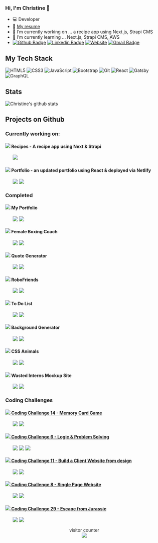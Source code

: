 ### Hi, I'm Christine 👋

- 💻 Developer
- 📝 [My resume](https://www.christinetrant.com/files/Christine_Trant_CV_2023.pdf)
- 🔭 I’m currently working on ... a recipe app using Next.js, Strapi CMS
- 🌱 I’m currently learning ... Next.js, Strapi CMS, AWS
- [![Github Badge](https://img.shields.io/badge/-Github-%23181717?style=plastic-square&logo=github)](https://github.com/christinetrant)
  [![Linkedin Badge](https://img.shields.io/badge/-LinkedIn-blue?style=plastic-square&logo=Linkedin&logoColor=white&link=https://www.linkedin.com/in/christinetrant/)](https://www.linkedin.com/in/christinetrant/)
  [![Website](https://img.shields.io/website?color=0ab9e6&style=plastic-square&up_message=christinetrant.com&url=https%3A%2F%2Fchristinetrant.com)](https://christinetrant.com)
  [![Gmail Badge](https://img.shields.io/badge/-gmail-c14438?style=plastic-square&logo=Gmail&logoColor=white&link=mailto:christinetrant@gmail.com)](mailto:christinetrant@gmail.com)

## My Tech Stack

<!-- https://github.com/Ileriayo/markdown-badges -->

![HTML5](https://img.shields.io/badge/html5%20-%23E34F26.svg?&style=for-the-badge&logo=html5&logoColor=white)
![CSS3](https://img.shields.io/badge/css3%20-%231572B6.svg?&style=for-the-badge&logo=css3&logoColor=white)
![JavaScript](https://img.shields.io/badge/javascript%20-%23323330.svg?&style=for-the-badge&logo=javascript&logoColor=%23F7DF1E)
![Bootstrap](https://img.shields.io/badge/bootstrap%20-%23563D7C.svg?&style=for-the-badge&logo=bootstrap&logoColor=white)
![Git](https://img.shields.io/badge/git%20-%23F05033.svg?&style=for-the-badge&logo=git&logoColor=white)
![React](https://img.shields.io/badge/react%20-%2320232a.svg?&style=for-the-badge&logo=react&logoColor=%2361DAFB)
![Gatsby](https://img.shields.io/badge/Gatsby-%23663399.svg?style=for-the-badge&logo=gatsby&logoColor=white)
![GraphQL](https://img.shields.io/badge/-GraphQL-E10098?style=for-the-badge&logo=graphql&logoColor=white)

<!-- ![VS Code](https://img.shields.io/badge/-VSCode-%23007ACC?style=plastic-square&logo=visual-studio-code) -->
<!-- <img src="https://img.shields.io/badge/express.js%20-%23404d59.svg?&style=for-the-badge"/> -->
<!-- <img src="https://img.shields.io/badge/node.js%20-%2343853D.svg?&style=for-the-badge&logo=node.js&logoColor=white"/> -->

## Stats

![Christine's github stats](https://github-readme-stats.vercel.app/api?username=christinetrant&show_icons=true&theme=radical)

## Projects on Github

### Currently working on:

<!-- #### <img src="https://img.icons8.com/ios/16/FFFFFF/brain.png"/> Smartbrain - A face detection app

&nbsp;&nbsp;&nbsp;&nbsp;&nbsp;&nbsp;[<img src="https://img.shields.io/badge/github-repo-blue"/>](https://github.com/christinetrant/smartbrain)
[<img src="https://img.shields.io/badge/github-demo-blueviolet"/>](https://z2m-smart-brain.herokuapp.com/)

#### <img src="https://img.icons8.com/ios/16/FFFFFF/open-pokeball.png"/> Pokemon

&nbsp;&nbsp;&nbsp;&nbsp;&nbsp;&nbsp;[<img src="https://img.shields.io/badge/github-repo-blue"/>](https://github.com/christinetrant/pokemon)
[<img src="https://img.shields.io/badge/github-demo-blueviolet"/>](https://christinetrant.github.io/pokemon/) -->

#### <img src="https://img.icons8.com/ios/16/FFFFFF/dining-room.png"/> Recipes - A recipe app using Next & Strapi

&nbsp;&nbsp;&nbsp;&nbsp;&nbsp;&nbsp;[<img src="https://img.shields.io/badge/github-repo-blue"/>](https://github.com/christinetrant/strapi-recipes)
<!-- [<img src="https://img.shields.io/badge/github-demo-blueviolet"/>](https://z2m-smart-brain.herokuapp.com/) -->

#### <img src="https://img.icons8.com/ios/16/FFFFFF/resume.png"/> Portfolio - an updated portfolio using React & deployed via Netlify

&nbsp;&nbsp;&nbsp;&nbsp;&nbsp;&nbsp;[<img src="https://img.shields.io/badge/github-repo-blue"/>](https://github.com/christinetrant/react-portfolio)
[<img src="https://img.shields.io/badge/github-demo-blueviolet"/>](https://christinetrant.com/)

### Completed

#### <img src="https://img.icons8.com/windows/16/FFFFFF/paint-palette.png"/> My Portfolio

&nbsp;&nbsp;&nbsp;&nbsp;&nbsp;&nbsp;[<img src="https://img.shields.io/badge/github-repo-blue"/>](https://github.com/christinetrant/portfolio)
[<img src="https://img.shields.io/badge/website-live-brightgreen"/>](https://christinetrant.com/)

#### <img src="https://img.icons8.com/windows/16/FFFFFF/boxing.png"/> Female Boxing Coach

&nbsp;&nbsp;&nbsp;&nbsp;&nbsp;&nbsp;[<img src="https://img.shields.io/badge/github-repo-blue"/>](https://github.com/christinetrant/ana)
[<img src="https://img.shields.io/badge/website-live-brightgreen"/>](https://femaleboxingcoach.com/)

#### <img src="https://img.icons8.com/windows/16/FFFFFF/quote-left.png"/> Quote Generator

&nbsp;&nbsp;&nbsp;&nbsp;&nbsp;&nbsp;[<img src="https://img.shields.io/badge/github-repo-blue"/>](https://github.com/christinetrant/quoteGenerator)
[<img src="https://img.shields.io/badge/github-demo-blueviolet"/>](https://christinetrant.github.io/quoteGenerator/)

#### <img src="https://img.icons8.com/windows/16/FFFFFF/bot.png"/> RoboFriends

&nbsp;&nbsp;&nbsp;&nbsp;&nbsp;&nbsp;[<img src="https://img.shields.io/badge/github-repo-blue"/>](https://github.com/christinetrant/robofriends)
[<img src="https://img.shields.io/badge/github-demo-blueviolet"/>](https://christinetrant.github.io/robofriends/)

#### <img src="https://img.icons8.com/windows/16/FFFFFF/todo-list.png"/> To Do List

&nbsp;&nbsp;&nbsp;&nbsp;&nbsp;&nbsp;[<img src="https://img.shields.io/badge/github-repo-blue"/>](https://github.com/christinetrant/ToDoList)
[<img src="https://img.shields.io/badge/github-demo-blueviolet"/>](https://christinetrant.github.io/ToDoList/)

#### <img src="https://img.icons8.com/windows/16/FFFFFF/opacity.png"/> Background Generator

&nbsp;&nbsp;&nbsp;&nbsp;&nbsp;&nbsp;[<img src="https://img.shields.io/badge/github-repo-blue"/>](https://github.com/christinetrant/Background-Generator)
[<img src="https://img.shields.io/badge/github-demo-blueviolet"/>](https://christinetrant.github.io/Background-Generator/)

#### <img src="https://img.icons8.com/windows/16/FFFFFF/cat-head.png"/> CSS Animals

&nbsp;&nbsp;&nbsp;&nbsp;&nbsp;&nbsp;[<img src="https://img.shields.io/badge/github-repo-blue"/>](https://github.com/christinetrant/CSSAnimals)
[<img src="https://img.shields.io/badge/github-demo-blueviolet"/>](https://christinetrant.github.io/CSSAnimals/)

#### <img src="https://img.icons8.com/windows/16/FFFFFF/light.png"/> Wasted Interns Mockup Site

&nbsp;&nbsp;&nbsp;&nbsp;&nbsp;&nbsp;[<img src="https://img.shields.io/badge/github-repo-blue"/>](https://github.com/christinetrant/wastedinterns)
[<img src="https://img.shields.io/badge/github-demo-blueviolet"/>](https://christinetrant.github.io/wastedinterns/)

### Coding Challenges

#### [<img src="https://img.icons8.com/windows/16/FFFFFF/red-yellow-cards.png"/> Coding Challenge 14 - Memory Card Game](https://github.com/zero-to-mastery/coding_challenge-14)

&nbsp;&nbsp;&nbsp;&nbsp;&nbsp;&nbsp;[<img src="https://img.shields.io/badge/github-repo-blue"/>](https://github.com/christinetrant/z2mChallenge14-MemoryGame)
[<img src="https://img.shields.io/badge/github-demo-blueviolet"/>](https://christinetrant.github.io/z2mChallenge14-MemoryGame/)

#### [<img src="https://img.icons8.com/windows/16/FFFFFF/more-than-2.png"/> Coding Challenge 6 - Logic & Problem Solving](https://github.com/zero-to-mastery/Coding_Challenge-6)

&nbsp;&nbsp;&nbsp;&nbsp;&nbsp;&nbsp;[<img src="https://img.shields.io/badge/github-repo-blue"/>](https://github.com/christinetrant/Coding_Challenge-6)
[<img src="https://img.shields.io/badge/github-demo-blueviolet"/>](https://christinetrant.github.io/Coding_Challenge-6/)
[<img src="https://img.shields.io/badge/npm-package-orange"/>](https://www.npmjs.com/package/colorconverter-z2m)

#### [<img src="https://img.icons8.com/windows/16/FFFFFF/design.png"/> Coding Challenge 11 - Build a Client Website from design](https://github.com/zero-to-mastery/coding_challenge-11)

&nbsp;&nbsp;&nbsp;&nbsp;&nbsp;&nbsp;[<img src="https://img.shields.io/badge/github-repo-blue"/>](https://github.com/christinetrant/coding_challenge-11)
[<img src="https://img.shields.io/badge/github-demo-blueviolet"/>](https://christinetrant.github.io/coding_challenge-11/)

#### [<img src="https://img.icons8.com/windows/16/FFFFFF/doughnut.png"/> Coding Challenge 8 - Single Page Website](https://github.com/zero-to-mastery/Coding_Challenge-8)

&nbsp;&nbsp;&nbsp;&nbsp;&nbsp;&nbsp;[<img src="https://img.shields.io/badge/github-repo-blue"/>](https://github.com/christinetrant/BootstrapLandingPage)
[<img src="https://img.shields.io/badge/github-demo-blueviolet"/>](https://christinetrant.github.io/BootstrapLandingPage/)

#### [<img src="https://img.icons8.com/windows/16/FFFFFF/kawaii-dinosaur--v3.png"/> Coding Challenge 29 - Escape from Jurassic](https://github.com/zero-to-mastery/coding_challenge-29)

&nbsp;&nbsp;&nbsp;&nbsp;&nbsp;&nbsp;[<img src="https://img.shields.io/badge/github-repo-blue"/>](https://github.com/christinetrant/coding_challenge-29)
[<img src="https://img.shields.io/badge/github-demo-blueviolet"/>](https://christinetrant.github.io/coding_challenge-29/)

<p align="center"> 
  visitor counter<br>
  <img src="https://profile-counter.glitch.me/christinetrant/count.svg" />
</p>

<!--
**christinetrant/christinetrant** is a ✨ _special_ ✨ repository because its `README.md` (this file) appears on your GitHub profile.
-->
